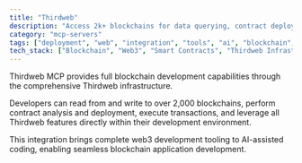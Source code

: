 ```yaml
---
title: "Thirdweb"
description: "Access 2k+ blockchains for data querying, contract deployment, and transaction execution via Thirdweb."
category: "mcp-servers"
tags: ["deployment", "web", "integration", "tools", "ai", "blockchain", "web3", "smart contracts"]
tech_stack: ["Blockchain", "Web3", "Smart Contracts", "Thirdweb Infrastructure"]
---
```


Thirdweb MCP provides full blockchain development capabilities through the comprehensive Thirdweb infrastructure. 

Developers can read from and write to over 2,000 blockchains, perform contract analysis and deployment, execute transactions, and leverage all Thirdweb features directly within their development environment. 

This integration brings complete web3 development tooling to AI-assisted coding, enabling seamless blockchain application development.